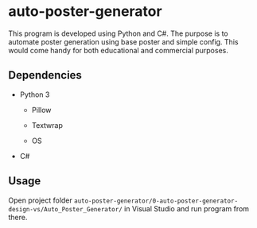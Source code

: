 # auto-poster-generator

This program is developed using Python and C#. The purpose is to automate poster generation using  base poster and simple config. This would come handy for both educational and commercial purposes. 

## Dependencies

* Python 3
  
  * Pillow
  
  * Textwrap
  
  * OS

* C#

## Usage

Open project folder `auto-poster-generator/0-auto-poster-generator-design-vs/Auto_Poster_Generator/` in Visual Studio and run program from there. 


